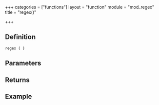 +++
categories = ["functions"]
layout = "function"
module = "mod_regex"
title = "regex()"

+++

## Definition

    regex ( )

## Parameters

## Returns

## Example
